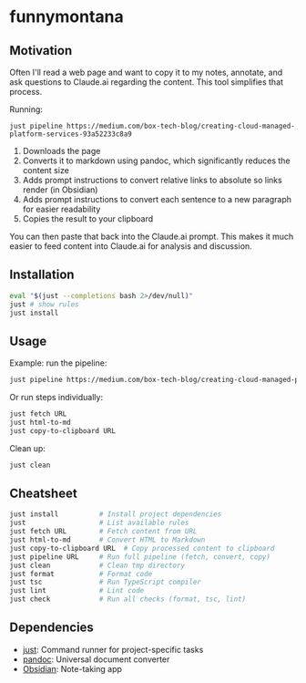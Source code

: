 # funnymontana

## Motivation

Often I'll read a web page and want to copy it to my notes, annotate, and ask questions to Claude.ai regarding the content. This tool simplifies that process.

Running:
```
just pipeline https://medium.com/box-tech-blog/creating-cloud-managed-platform-services-93a52233c8a9
```

1. Downloads the page
2. Converts it to markdown using pandoc, which significantly reduces the content size
3. Adds prompt instructions to convert relative links to absolute so links render (in Obsidian)
4. Adds prompt instructions to convert each sentence to a new paragraph for easier readability
5. Copies the result to your clipboard

You can then paste that back into the Claude.ai prompt. This makes it much easier to feed content into Claude.ai for analysis and discussion.

## Installation

```bash
eval "$(just --completions bash 2>/dev/null)"
just # show rules
just install
```

## Usage

Example: run the pipeline:
```bash
just pipeline https://medium.com/box-tech-blog/creating-cloud-managed-platform-services-93a52233c8a9
```

Or run steps individually:
```bash
just fetch URL
just html-to-md
just copy-to-clipboard URL
```

Clean up:
```bash
just clean
```

## Cheatsheet

```bash
just install          # Install project dependencies
just                  # List available rules
just fetch URL        # Fetch content from URL
just html-to-md       # Convert HTML to Markdown
just copy-to-clipboard URL  # Copy processed content to clipboard
just pipeline URL     # Run full pipeline (fetch, convert, copy)
just clean            # Clean tmp directory
just format           # Format code
just tsc              # Run TypeScript compiler
just lint             # Lint code
just check            # Run all checks (format, tsc, lint)
```

## Dependencies

- [just](https://github.com/casey/just?tab=readme-ov-file#just): Command runner for project-specific tasks
- [pandoc](https://github.com/jgm/pandoc?tab=readme-ov-file#pandoc): Universal document converter
- [Obsidian](https://obsidian.md/download): Note-taking app
```
